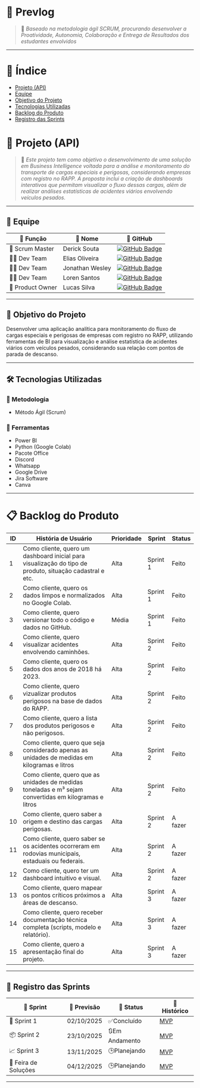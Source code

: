 # 🔧 Prevlog
> 📌 *Baseado na metodologia ágil SCRUM, procurando desenvolver a Proatividade, Autonomia, Colaboração e Entrega de Resultados dos estudantes envolvidos*

---

# 📑 Índice
* [Projeto (API)](#-projeto-api)
* [Equipe](#-equipe)
* [Objetivo do Projeto](#-objetivo-do-projeto)
* [Tecnologias Utilizadas](#%EF%B8%8F-tecnologias-utilizadas)
* [Backlog do Produto](#-backlog-do-produto)
* [Registro das Sprints](#-registro-das-sprints)

# 🚀 Projeto (API) 
> 📌 *Este projeto tem como objetivo o desenvolvimento de uma solução em Business Intelligence voltada para a análise e monitoramento do transporte de cargas especiais e perigosas, considerando empresas com registro no RAPP. A proposta inclui a criação de dashboards interativos que permitam visualizar o fluxo dessas cargas, além de realizar análises estatísticas de acidentes viários envolvendo veículos pesados.*

---

## 👥 Equipe

| 💼 Função        | 👤 Nome               | 🔗 GitHub |
|------------------|----------------------|------------------------------------------------------------------|
| 🧩 Scrum Master | Derick Souta        | [![GitHub Badge](https://img.shields.io/badge/GitHub-111217?style=flat-square&logo=github&logoColor=white)](https://github.com/DerickSouta) |
| 👨‍💻 Dev Team     |  Elias Oliveira     | [![GitHub Badge](https://img.shields.io/badge/GitHub-111217?style=flat-square&logo=github&logoColor=white)](https://github.com/Oliveira835) |
| 👨‍💻 Dev Team     | Jonathan Wesley      | [![GitHub Badge](https://img.shields.io/badge/GitHub-111217?style=flat-square&logo=github&logoColor=white)](https://github.com/JonathanWesleyFS) |
| 👨‍💻 Dev Team     | Loren Santos         | [![GitHub Badge](https://img.shields.io/badge/GitHub-111217?style=flat-square&logo=github&logoColor=white)](https://github.com/LorenSUchoas) |
| 🧭 Product Owner | Lucas Silva          | [![GitHub Badge](https://img.shields.io/badge/GitHub-111217?style=flat-square&logo=github&logoColor=white)](https://github.com/LucasSilva59) |

---

## 🎯 Objetivo do Projeto
Desenvolver uma aplicação analítica para monitoramento do fluxo de cargas especiais e perigosas de empresas com registro no RAPP, utilizando ferramentas de BI para visualização e análise estatística de acidentes viários com veículos pesados, considerando sua relação com pontos de parada de descanso.


---

## 🛠️ Tecnologias Utilizadas

### 📌 Metodologia
- Método Ágil (Scrum)

### 🧰 Ferramentas
- Power BI
- Python (Google Colab)
- Pacote Office
- Discord
- Whatsapp
- Google Drive
- Jira Software
- Canva
---

# 📋 Backlog do Produto

| ID | História de Usuário | Prioridade | Sprint | Status |
|----|----------------------------------------------------------------------------------------------------------|------------|----------|---------|
| 1 | Como cliente, quero um dashboard inicial para visualização do tipo de produto, situação cadastral e etc. | Alta | Sprint 1 | Feito |
| 2 | Como cliente, quero os dados limpos e normalizados no Google Colab. | Alta | Sprint 1 | Feito |
| 3 | Como cliente, quero versionar todo o código e dados no GitHub. | Média | Sprint 1 | Feito |
| 4 | Como cliente, quero visualizar acidentes envolvendo caminhões. | Alta | Sprint 2 | Feito |
| 5 | Como cliente, quero os dados dos anos de 2018 há 2023. | Alta | Sprint 2 | Feito |
| 6 | Como cliente, quero vizualizar produtos perigosos na base de dados do RAPP. | Alta | Sprint 2 | Feito |
| 7 | Como cliente, quero a lista dos produtos perigosos e não perigosos. | Alta | Sprint 2 | Feito |
| 8 |Como cliente, quero que seja considerado apenas as unidades de medidas em kilogramas e litros | Alta | Sprint 2 | Feito |
| 9 | Como cliente, quero que as unidades de medidas toneladas e m³ sejam convertidas em kilogramas e litros  | Alta | Sprint 2 | Feito |
| 10 | Como cliente, quero saber a origem e destino das cargas perigosas. | Alta | Sprint 2 | A fazer |
| 11 | Como cliente, quero saber se os acidentes ocorreram em rodovias municipais, estaduais ou federais.| Alta | Sprint 2 | A fazer |
| 12 |Como cliente, quero ter um dashboard intuitivo e visual. | Alta | Sprint 2 | A fazer |
| 13 | Como cliente, quero mapear os pontos críticos próximos a áreas de descanso. | Alta | Sprint 3 | A fazer |
| 14 | Como cliente, quero receber documentação técnica completa (scripts, modelo e relatório). | Alta | Sprint 3 | A fazer |
| 15 | Como cliente, quero a apresentação final do projeto. | Alta | Sprint 3 | A fazer |

---

## 📅 Registro das Sprints

| 🚚 Sprint              | 📆 Previsão   | 📌 Status | 📝 Histórico |
|---------------------|---------------|-----------|----------------|
| 🏁 Sprint 1            | 02/10/2025     |✅Concluído | [MVP](https://github.com/LucasSilva59/Projeto-API-2-Semestre/blob/main/MVP/sp1.md)  |
| 📦 Sprint 2            | 23/10/2025     |🔃Em Andamento | [MVP]() |
| 📈 Sprint 3            | 13/11/2025     | 🕒Planejando | [MVP]()  |
| 🎪 Feira de Soluções | 04/12/2025       | 🕒Planejando | [MVP]() |

---

